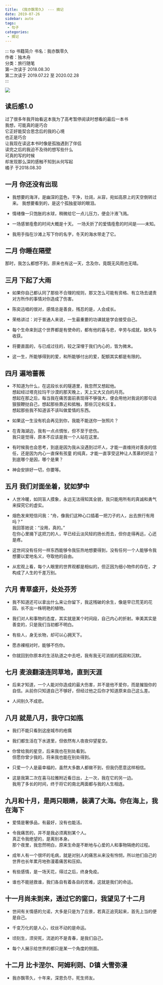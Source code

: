 ```yaml
---
title: 《我亦飘零久》 --- 摘记
date: 2019-07-26
sidebar: auto
tags: 
 - 句子
categories:
 - 摘记
---
```


::: tip 书籍简介
书名：我亦飘零久  
作者：独木舟  
分类：旅行随笔  
第一次读于 2018.08.30  
第二次读于 2019.07.22 至 2020.02.28  
:::
<!-- more -->

![](http://photo.smallsunnyfox.com/images/blog/quwanying.png)

## 读后感1.0
过了很多年我开始看这本我为了高考暂停阅读时想看的最后一本书  
我想，可能真的是巧合  
它正好能契合思念后的我的心境  
也正是巧合  
让我现在读这本书时像是孤独遇到了伴侣  
读完之后的我迫不及待的想写些什么  
可真的写的时候  
却发现那么深的感触不知到从何写起  
橘子 于2018.08.30  


## 一月 你还没有出现

- 我想要的海洋，是幽深的蓝色，干净，壮阔，从容，宛如高原上的天空倒转过来。
  我想要看到的，是这个孤独星球的眼泪。
- 情绪像一只饱胀的水球，稍微给它一点儿压力，便会汁液飞溅。

- 一场感冒痊愈的时间大概是十天。
  一场夭折了的爱情痊愈的时间是——未知。
- 我用手指在沙滩上写下你的名字，冬天的海水带走了它。


## 二月 你睡在隔壁

那时，我怎么都想不到，原来也有这一天，念及你，竟既无风雨也无晴。

## 三月 下起了大雨

- 如果你自己都认同了那些不合理的规则，那又怎么可能有资格、有立场去谴责对方所作的事情对你造成了伤害。

- 陈奕迅唱的很对，感情总是善良，残忍的是，人会成长。

- 荣格讲过：对于普通人来说，一生最重要的功课就是学会接受自己。

- 每个生命来到这个世界都是有使命的，都有他的喜与悲，辛劳与成就，缺失与收获。

- 将要直面的，与已成过往的，较之深埋于我们内心的，皆为微末。

- 这一生，所能够得到的爱，和所能够付出的爱，配额其实都是有限的。


## 四月 遍地蔷薇

- 不知道为什么，在这段长长的隧道里，我忽然又想起他。  
  想起经过塔克拉玛干沙漠的那天晚上，天上又大又白的月亮。  
  想起在那之后，每当我在痛苦面前表现得不够强大，便会用他对我说的那句话狠狠鞭挞自己，想起那些靠近和抵触，那些沉沦和反复。  
  想起那些我不知道该不该叫做爱情的东西。  

- 如果这一生没有机会再见到你，我能不能送你一张照片？  

- 在青海湖边，我有一点点惆怅，但不至于悲伤。  
  我只是觉得，原本不应该是我一个人站在这里。  

- 有时候我也会思考，到底是因为我从没遇到过坏人，才能一直维持对善良的信任，还是因为内心一直保有孩童   的纯真，才能一直享受这种让人羡慕的好运？  
  到底哪个是因，哪个是果？  
  
- 神会安排好一切，你要等。

## 五月 我们对面坐着，犹如梦中

- 人世冷暖，如同盲人摸象，永远无法得知其全貌，我只能用所有的真诚和勇气来探究它的虚实。

- 烟色发来短信问我：“舟，像我们这种心口插着一把刀子的人，出去旅行有用吗？”  
  我回答她说：“没用，真的。”  
  在你心里捅下这把刀的人，早已经云淡风轻的扬长而去，但你走得再远，心还是疼。

- 这世间没有任何一样东西能够令我狂热地想要得到，没有任何一个人能够令我想要以爱地名义，夺取他的自由。

- 从宏观上看，每个人眼里的世界观都是相似的，但正因为细小物件的存在，才构成了人生的千差万别。

## 六月 青草盛开，处处芬芳

- 我不知道还可以拿出什么来让你留下，我这残破的余生，像是早已荒芜的花园，长不出一株明艳的植物。

- 我们对人和事物的态度，其实就是某个时间段，自己内心的折射。审美其实是善变的，只是我们当初都不明白。

- 有些人，身无长物，却可以心拥天下。

- 愿赤裸相对时，能够不伤你。

- 你就回到你原本的生活轨道之中去吧，我有我无可消抵的孤寂和沉默。

## 七月 麦浪翻滚连同草地，直到天涯

- 后来才知道，一个人能对你造成的最大伤害，并不是他不爱你，而是摧毁你的自信。从前你只知道自己不够好，但经过他之后你才知道原来自己这么差。

- 人间别久不成悲。

## 八月 就是八月，我守口如瓶

- 我们不能只看到这座城市的疮痍

- 我们都生活在下水道里，但依然有人夜夜仰望星空。

- 你曾给我的星空，后来我也在别处看到。  
  但愿你曾少我的，将来我也能在别处得到。

- 只爱一个人是最幸福的，虽然大多数人都做不到，但我仍愿意这样相信。

- 这是我第二次在喜马拉雅附近看日出，上一次，我在它的另一边。  
  我用了多长的时间，终于将它的南北两面都与我的人生相连。

## 九月和十月，是两只眼睛，装满了大海。你在海上，我在海下

- 爱情是奢侈品，有最好，没有也能活。

- 令我痛苦的，并不是我必须离别某个人。  
  真正令我绝望的，是离别本身。  
  那个夜里，我忽然明白，原来生命是不断地与心爱的人和事物隔绝的过程。

- 成年人有一个很坏的毛病，就是对别人的痛苦从来没有怜悯，所以他们自己的世界也长年累月地弥漫着痛苦和压抑。

- 有些感情，是一场天花，得过之后，终身免疫。

- 谁也不能拯救谁，我们各自有着各自的苦难，这就是我们的命运。

## 十一月尚未到来，透过它的窗口，我望见了十二月

- 世间有关情感的允诺，大多是只是为了应景，若真正追究起来，首先上当的便是自己。

- 千变万化的是人心，纹丝不动的是命运。

- 顷刻生，须臾死，流逝的不是青春，是我们自己。

- 每个人展示给世界的都只是某一个角度的侧面。

## 十二月 比卡涅尔、阿姆利则、D镇 大雪弥漫

- 我亦飘零久，十年来，深恩负尽，死生师友。